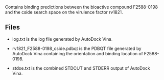 Contains binding predictions between the bioactive compound F2588-0198 and the cside search space on the virulence factor rv1821.

## Files

- log.txt is the log file generated by AutoDock Vina.

- rv1821_F2588-0198_cside.pdbqt is the PDBQT file generated by AutoDock Vina containing the orientation and binding location of F2588-0198.

- stdoe.txt is the combined STDOUT and STDERR output of AutoDock Vina.

